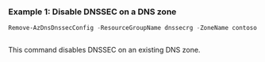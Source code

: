 ### Example 1: Disable DNSSEC on a DNS zone
```powershell
Remove-AzDnsDnssecConfig -ResourceGroupName dnssecrg -ZoneName contoso.com
```

```output

```

This command disables DNSSEC on an existing DNS zone.
